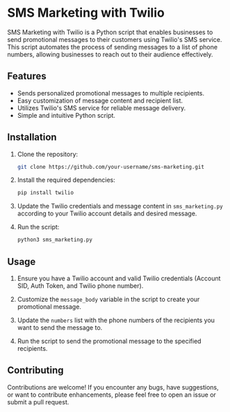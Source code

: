  # SMS Marketing with Twilio

SMS Marketing with Twilio is a Python script that enables businesses to send promotional messages to their customers using Twilio's SMS service. This script automates the process of sending messages to a list of phone numbers, allowing businesses to reach out to their audience effectively.

## Features

- Sends personalized promotional messages to multiple recipients.
- Easy customization of message content and recipient list.
- Utilizes Twilio's SMS service for reliable message delivery.
- Simple and intuitive Python script.

## Installation

1. Clone the repository:

    ```bash
    git clone https://github.com/your-username/sms-marketing.git
    ```

2. Install the required dependencies:

    ```bash
    pip install twilio
    ```

3. Update the Twilio credentials and message content in `sms_marketing.py` according to your Twilio account details and desired message.

4. Run the script:

    ```bash
    python3 sms_marketing.py
    ```

## Usage

1. Ensure you have a Twilio account and valid Twilio credentials (Account SID, Auth Token, and Twilio phone number).

2. Customize the `message_body` variable in the script to create your promotional message.

3. Update the `numbers` list with the phone numbers of the recipients you want to send the message to.

4. Run the script to send the promotional message to the specified recipients.

## Contributing

Contributions are welcome! If you encounter any bugs, have suggestions, or want to contribute enhancements, please feel free to open an issue or submit a pull request.




 
